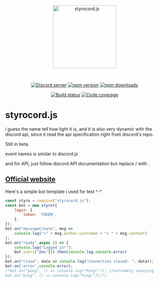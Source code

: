 <div align="center">
	<br />
	<p>
		<a href="https://dreamnity.in/styrocord.js"><img src="https://raw.githubusercontent.com/Dreamnity/styrocord.js/main/icon.png" width="200" alt="styrocord.js" /></a>
	</p>
	<br />
	<p>
		<a href="https://discord.dreamnity.in/"><img src="https://img.shields.io/discord/222078108977594368?color=5865F2&logo=discord&logoColor=white" alt="Discord server" /></a>
		<a href="https://www.npmjs.com/package/styrocord.js"><img src="https://img.shields.io/npm/v/styrocord.js.svg?maxAge=3600" alt="npm version" /></a>
		<a href="https://www.npmjs.com/package/styrocord.js"><img src="https://img.shields.io/npm/dt/styrocord.js.svg?maxAge=3600" alt="npm downloads" /></a>
	</p>
	<p>
		<a href="https://github.com/dreamnity/styrocord.js/actions"><img src="https://github.com/dreamnity/styrocord.js/actions/workflows/npm-publish.yml/badge.svg" alt="Build status" /></a>
		<a href="https://codecov.io/gh/dreamnity/styrocord.js" ><img src="https://codecov.io/gh/dreamnity/styrocord.js/branch/main/graph/badge.svg?precision=2" alt="Code coverage" /></a>
	</p>
</div>

# styrocord.js
i guess the name tell how light it is, and it is also very dynamic with the discord api, since it read the api specification right from discord's repo.

Still in beta

event names is similar to discord.js

and for API, just follow discord API documentation but replace / with .

## [Official website](https://dreamnity.in/styrocord.js)

Here's a simple bot template i used for test ^-^

```js
const styro = require("styrocord.js");
const bot = new styro({
	login: {
		token: 'TOKEN',
	},
});
bot.on("messageCreate", msg =>
	console.log("<" + msg.author.username + "> " + msg.content)
);
bot.on("ready",async () => {
	console.log("Logged in!");
	bot.users["@me"]().then(console.log,console.error)
});
bot.on("close", data => console.log("Connection closed: ", data));
bot.on('error',console.error);
/*bot.on("pong", () => console.log("Pong!")); //extremely annoying
bot.on("ping", () => console.log("Ping!"));*/
```
